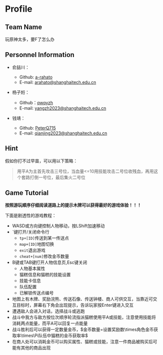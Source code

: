 # Profile

## Team Name

玩原神太多，要F了怎么办

## Personnel Information

- 俞喆川：

  - Github: [a-rahato](https://github.com/a-rahato)
  - E-mail: arahato@shanghaitech.edu.cn
- 杨子烆：

  - Github：[qwqyzh](https://github.com/qwqyzh)
  - E-mail: yangzh2023@shanghaitech.edu.cn
- 钱靖：

  - Github: [PeterQ715](https://github.com/PeterQ715)
  - E-mail: qianjing2023@shanghaitech.edu.cn

## Hint

假如你打不过早苗，可以用以下策略：

> 用平A为主首先攻击三号位，当血量<=10用技能攻击二号位收残血，再用这个套路打倒一号位，最后集火二号位


## Game Tutorial

**按照游玩顺序仔细阅读道路上的提示木牌可以获得最好的游戏体验！！！**

下面是剧透性的游戏教程：

- WASD或方向键控制人物移动，按LShift加速移动
- `键打开/关闭命令行
  - `tp+[ID]`传送到某一传送点
  - `map+[ID]`地图切换
  - `exit`退出游戏
  - `cheat+[num]`修改金币数量
- B键或TAB键打开人物信息页,Esc键关闭
  - 人物基本属性
  - 猫糕信息和猫糕的技能设置
  - 技能卡信息
  - 队伍配置
  - 已解锁传送点编号
- 地图上有木牌、奖励浣熊、传送石像、传送钟楼、商人可供交互，当靠近可交互目标时，屏幕右下角会出现提示，告诉玩家按Enter键进入交互
- 遭遇敌人会进入对话，选择战斗或逃跑
- 战斗中我方与敌方按位次顺序轮流指派猫糕使用平A或技能，注意使用技能将消耗两点能量，而平A可以回复一点能量
- 战斗胜利后可以获得一定数量金币，$金币数量=设置奖励数\times角色金币获取率\times\Pi队伍中猫糕的金币获取率$
- 在商人处可以消耗金币可以购买属性、猫糕或技能，注意一件商品被购买后可能有其他的商品出现